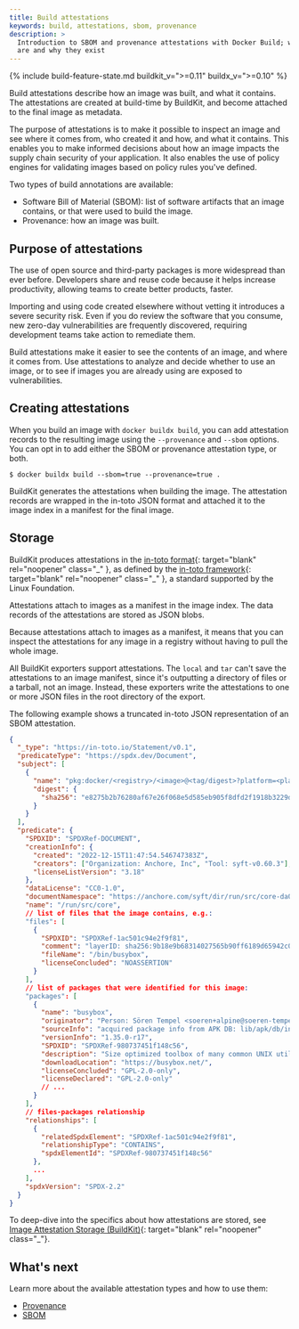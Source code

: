 ```yaml
---
title: Build attestations
keywords: build, attestations, sbom, provenance
description: >
  Introduction to SBOM and provenance attestations with Docker Build; what they
  are and why they exist
---
```


{% include build-feature-state.md buildkit_v=">=0.11" buildx_v=">=0.10" %}

Build attestations describe how an image was built, and what it contains. The
attestations are created at build-time by BuildKit, and become attached to the
final image as metadata.

The purpose of attestations is to make it possible to inspect an image and see
where it comes from, who created it and how, and what it contains. This enables
you to make informed decisions about how an image impacts the supply chain security
of your application. It also enables the use of policy engines for validating
images based on policy rules you've defined.

Two types of build annotations are available:

- Software Bill of Material (SBOM): list of software artifacts that an image
  contains, or that were used to build the image.
- Provenance: how an image was built.

## Purpose of attestations

The use of open source and third-party packages is more widespread than ever
before. Developers share and reuse code because it helps increase productivity,
allowing teams to create better products, faster.

Importing and using code created elsewhere without vetting it introduces a
severe security risk. Even if you do review the software that you consume, new
zero-day vulnerabilities are frequently discovered, requiring development teams
take action to remediate them.

Build attestations make it easier to see the contents of an image, and where it
comes from. Use attestations to analyze and decide whether to use an image, or
to see if images you are already using are exposed to vulnerabilities.

## Creating attestations

When you build an image with `docker buildx build`, you can add attestation
records to the resulting image using the `--provenance` and `--sbom` options.
You can opt in to add either the SBOM or provenance attestation type, or both.

```console
$ docker buildx build --sbom=true --provenance=true .
```

BuildKit generates the attestations when building the image. The attestation
records are wrapped in the in-toto JSON format and attached it to the image
index in a manifest for the final image.

## Storage

<!-- prettier-ignore -->
BuildKit produces attestations in the
[in-toto format](https://github.com/in-toto/attestation){: target="blank" rel="noopener" class="\_" },
as defined by the 
[in-toto framework](https://in-toto.io/){: target="blank" rel="noopener" class="\_" },
a standard supported by the Linux Foundation.

Attestations attach to images as a manifest in the image index. The data records
of the attestations are stored as JSON blobs.

Because attestations attach to images as a manifest, it means that you can
inspect the attestations for any image in a registry without having to pull the
whole image.

All BuildKit exporters support attestations. The `local` and `tar` can't save
the attestations to an image manifest, since it's outputting a directory of
files or a tarball, not an image. Instead, these exporters write the
attestations to one or more JSON files in the root directory of the export.

The following example shows a truncated in-toto JSON representation of an SBOM
attestation.

```json
{
  "_type": "https://in-toto.io/Statement/v0.1",
  "predicateType": "https://spdx.dev/Document",
  "subject": [
    {
      "name": "pkg:docker/<registry>/<image>@<tag/digest>?platform=<platform>",
      "digest": {
        "sha256": "e8275b2b76280af67e26f068e5d585eb905f8dfd2f1918b3229db98133cb4862"
      }
    }
  ],
  "predicate": {
    "SPDXID": "SPDXRef-DOCUMENT",
    "creationInfo": {
      "created": "2022-12-15T11:47:54.546747383Z",
      "creators": ["Organization: Anchore, Inc", "Tool: syft-v0.60.3"],
      "licenseListVersion": "3.18"
    },
    "dataLicense": "CC0-1.0",
    "documentNamespace": "https://anchore.com/syft/dir/run/src/core-da0f600b-7f0a-4de0-8432-f83703e6bc4f",
    "name": "/run/src/core",
    // list of files that the image contains, e.g.:
    "files": [
      {
        "SPDXID": "SPDXRef-1ac501c94e2f9f81",
        "comment": "layerID: sha256:9b18e9b68314027565b90ff6189d65942c0f7986da80df008b8431276885218e",
        "fileName": "/bin/busybox",
        "licenseConcluded": "NOASSERTION"
      }
    ],
    // list of packages that were identified for this image:
    "packages": [
      {
        "name": "busybox",
        "originator": "Person: Sören Tempel <soeren+alpine@soeren-tempel.net>",
        "sourceInfo": "acquired package info from APK DB: lib/apk/db/installed",
        "versionInfo": "1.35.0-r17",
        "SPDXID": "SPDXRef-980737451f148c56",
        "description": "Size optimized toolbox of many common UNIX utilities",
        "downloadLocation": "https://busybox.net/",
        "licenseConcluded": "GPL-2.0-only",
        "licenseDeclared": "GPL-2.0-only"
        // ...
      }
    ],
    // files-packages relationship
    "relationships": [
      {
        "relatedSpdxElement": "SPDXRef-1ac501c94e2f9f81",
        "relationshipType": "CONTAINS",
        "spdxElementId": "SPDXRef-980737451f148c56"
      },
      ...
    ],
    "spdxVersion": "SPDX-2.2"
  }
}
```

<!-- prettier-ignore -->
To deep-dive into the specifics about how attestations are stored, see
[Image Attestation Storage (BuildKit)](https://github.com/moby/buildkit/blob/master/docs/attestation-storage.md){: target="blank" rel="noopener" class="_"}.

## What's next

Learn more about the available attestation types and how to use them:

- [Provenance](slsa-provenance.md)
- [SBOM](sbom.md)
